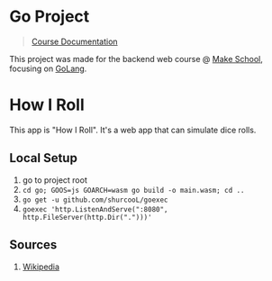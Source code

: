 # Go Project
> [Course Documentation](https://make.sc/bew2.5)

This project was made for the backend web course @ [Make School](https://make.sc/), focusing on [GoLang](https://golang.org/).

# How I Roll
This app is "How I Roll". It's a web app that can simulate dice rolls.

## Local Setup
1. go to project root
1. `cd go; GOOS=js GOARCH=wasm go build -o main.wasm; cd ..`
1. `go get -u github.com/shurcooL/goexec`
1. `goexec 'http.ListenAndServe(":8080", http.FileServer(http.Dir(".")))'`

## Sources
1. [Wikipedia](https://en.wikipedia.org/wiki/Dice_notation)
